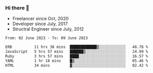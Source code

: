 ### Hi there 👋

- Freelancer since Oct, 2020
- Developer since July, 2017
- Structral Engineer since July, 2012

<!--START_SECTION:waka-->

```txt
From: 02 June 2023 - To: 09 June 2023

ERB          11 hrs 38 mins  ████████████▒░░░░░░░░░░░░   48.78 %
JavaScript   5 hrs 57 mins   ██████▒░░░░░░░░░░░░░░░░░░   24.99 %
Ruby         3 hrs 57 mins   ████░░░░░░░░░░░░░░░░░░░░░   16.57 %
YAML         1 hr 18 mins    █▒░░░░░░░░░░░░░░░░░░░░░░░   05.46 %
HTML         34 mins         ▓░░░░░░░░░░░░░░░░░░░░░░░░   02.42 %
```

<!--END_SECTION:waka-->
